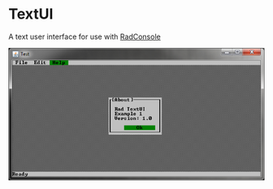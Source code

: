 TextUI
==========

A text user interface for use with [RadConsole](https://github.com/RadAd/RadConsole)

![Example1](docs/TextUIExample.png)
